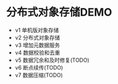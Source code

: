 # 分布式对象存储DEMO

* v1 单机版对象存储
* v2 分布式对象存储
* v3 增加元数据服务
* v4 数据校验和去重
* v5 数据冗余和及时修复(TODO)
* v6 断点续传(TODO)
* v7 数据压缩(TODO)